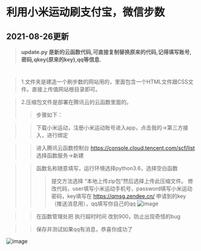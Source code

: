 **利用小米运动刷支付宝，微信步数**
===================================
2021-08-26更新
--------------
>**update.py 是新的云函数代码,可直接复制替换原来的代码,记得填写账号,密码,qkey(原来的key),qq等信息.**     
#


>1.文件夹是建造一个刷步数的网站用的，里面包含一个HTML文件跟CSS文件。直接上传值网站根目录即可。

>2.压缩包文件是部署在腾讯云的云函数里面的。
>>步骤如下：

>>下载小米运动，注册小米运动账号进入app，点击我的→第三方接入，进行绑定

>>进入腾讯云函数控制台 https://console.cloud.tencent.com/scf/list 选择函数服务→新建

>>函数名称随意填写，运行环境选择python3.6，选择空白函数
>>>提交方法选择 “本地上传zip包”然后选择上传此压缩文件。
>>>修改代码，user填写小米运动手机号，password填写小米运动密码，key填写在 https://qmsg.zendee.cn/ 申请到的key（推送消息用），qq填写你自己的qq
![image](https://user-images.githubusercontent.com/57285504/114186338-3e73eb00-9936-11eb-90d3-f48871e0f4cc.png)

>>在函数管理处把 执行超时时间 改到900，防止出现奇怪的bug

>>保存并测试如果qq有消息，恭喜你成功了
>>
![image](https://user-images.githubusercontent.com/57285504/114186519-7bd87880-9936-11eb-8d18-e0e4b9db264c.png)
